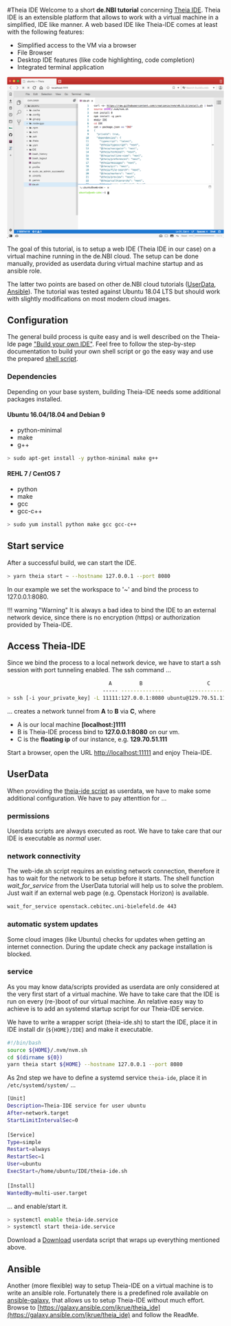 #Theia IDE
Welcome to a short **de.NBI tutorial** concerning [Theia IDE](www.theia-ide.org). Theia IDE is an extensible platform that allows to work with a virtual machine in a simplified, IDE like manner. A web based IDE like Theia-IDE comes at least with the following features:

- Simplified access to the VM via a browser
- File Browser
- Desktop IDE features (like code highlighting, code completion)
- Integrated terminal application

![[Theia IDE in action/screenshot ]](images/screenshot.png)

The goal of this tutorial, is to setup a web IDE (Theia IDE in our case) on a virtual machine running in the de.NBI cloud. The setup can be done manually, provided as userdata during virtual machine startup and as ansible role.

The latter two points are based on other de.NBI cloud tutorials ([UserData](../UserData/index.md), [Ansible](../Ansible/index.md)). The tutorial was tested against Ubuntu 18.04 LTS but should work with slightly modifications on most modern cloud images.


## Configuration

The general build process is quite easy and is well described on the Theia-Ide page ["Build your own IDE"](https://www.theia-ide.org/doc/Composing_Applications.html).  Feel free to follow the step-by-step documentation to build your own shell script or go the easy way and use the prepared [shell script](web-ide.sh).

### Dependencies
Depending on your base system,  building Theia-IDE needs some additional packages installed.

#### Ubuntu 16.04/18.04 and Debian 9

-  python-minimal
-  make
-  g++

```bash
> sudo apt-get install -y python-minimal make g++
```

#### REHL 7 / CentOS 7

- python
- make
- gcc
- gcc-c++

```bash
> sudo yum install python make gcc gcc-c++
```

## Start service 
After a successful build, we can start the IDE. 

```bash
> yarn theia start ~ --hostname 127.0.0.1 --port 8080
```

In our example we set the workspace to '~' and bind the process to 127.0.0.1:8080.

!!! warning "Warning"
    It is always a bad idea to bind the IDE to an external network device, since there is no encryption (https) or authorization provided by Theia-IDE.




## Access Theia-IDE

Since we bind the process to a local network device, we have to start a ssh session with port tunneling enabled. The ssh command ...

```bash
                                 A         B                     C
                               ----- --------------        -------------
> ssh [-i your_private_key] -L 11111:127.0.0.1:8080 ubuntu@129.70.51.111
```

... creates a network tunnel from **A** to **B** via **C**, where 

- A is our local machine **[localhost:]1111** 
- B is Theia-IDE process bind to **127.0.0.1:8080** on our vm. 
- C is the **floating ip** of our instance, e.g. **129.70.51.111**

Start a browser, open the URL [http://localhost:11111](http://localhost:11111) and enjoy Theia-IDE.

## UserData
When providing the [theia-ide script](web-ide.sh) as userdata, we have to make some additional configuration.  We have to pay attenttion for ...

### permissions
Userdata scripts are always executed as root. We have to take care that our IDE is executable as *normal* user.
### network connectivity
The web-ide.sh script requires an existing network connection, therefore it has to wait for the network to be setup before it starts. The shell function *wait_for_service* from the UserData tutorial will help us to solve the problem.
Just wait if an external web page (e.g. Openstack Horizon) is available.
```sh
wait_for_service openstack.cebitec.uni-bielefeld.de 443
```
### automatic system updates
Some cloud images (like Ubuntu) checks for updates when getting an internet connection. During the update check any package installation is blocked.
### service  
As you may know data/scripts provided as userdata are only considered at the very first start of a virtual machine. We have to take care that the IDE is run on every (re-)boot of our virtual machine. An relative easy way to achieve is to add an systemd startup script for our Theia-IDE service.

We have to write a wrapper script (theia-ide.sh) to start the IDE, place it in IDE install dir (`${HOME}/IDE`) and make it executable.

```sh
#!/bin/bash
source ${HOME}/.nvm/nvm.sh
cd $(dirname ${0})
yarn theia start ${HOME} --hostname 127.0.0.1 --port 8080
```

As 2nd step we have to define a systemd service `theia-ide`, place it in `/etc/systemd/system/` ... 

```sh
[Unit]
Description=Theia-IDE service for user ubuntu
After=network.target
StartLimitIntervalSec=0

[Service]
Type=simple
Restart=always
RestartSec=1
User=ubuntu
ExecStart=/home/ubuntu/IDE/theia-ide.sh 

[Install]
WantedBy=multi-user.target
```

... and enable/start it.


```sh
> systemctl enable theia-ide.service
> systemctl start theia-ide.service
```



Download a [Download](userdata.sh) userdata script that wraps up everything mentioned above.


## Ansible

Another (more flexible) way to setup Theia-IDE on a virtual machine is to write an ansible role. Fortunately there is a predefined role available on [ansible-galaxy](https://galaxy.ansible.com), that allows us to setup Theia-IDE without much effort. Browse to [https://galaxy.ansible.com/jkrue/theia_ide](https://galaxy.ansible.com/jkrue/theia_ide) and follow the ReadMe.



